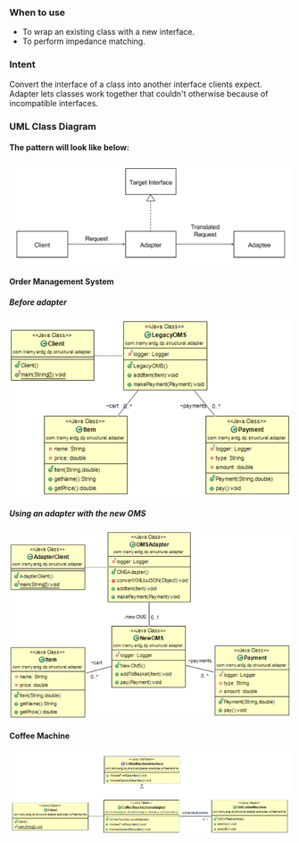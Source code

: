### When to use
- To wrap an existing class with a new interface.
- To perform impedance matching.

### Intent
Convert the interface of a class into another interface clients expect. Adapter lets classes work together that couldn't otherwise because of incompatible interfaces.

### UML Class Diagram
#### The pattern will look like below:
![Adapter UML diagram](https://github.com/tramyardg/tramyardg-gof-dp/blob/master/src/main/java/com/tramyardg/dp/structural/adapter/adapter_pattern.png)
 
#### Order Management System
##### Before adapter
![Adapter UML diagram before](https://github.com/tramyardg/tramyardg-gof-dp/blob/master/src/main/java/com/tramyardg/dp/structural/adapter/examples/oms/img_adapter_before_uml.png)
##### Using an adapter with the new OMS
![Adapter UML diagram after](https://github.com/tramyardg/tramyardg-gof-dp/blob/master/src/main/java/com/tramyardg/dp/structural/adapter/examples/oms/img_adapter_after_uml.png)

#### Coffee Machine
![Coffee Machine UML Class Diagram](https://github.com/tramyardg/tramyardg-gof-dp/blob/master/src/main/java/com/tramyardg/dp/structural/adapter/examples/coffeemachine/coffeemachine-uml-class-diagram.png)


